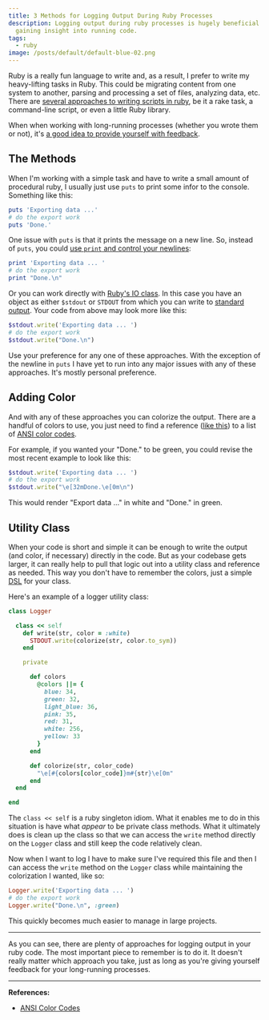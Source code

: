 ```yaml
---
title: 3 Methods for Logging Output During Ruby Processes
description: Logging output during ruby processes is hugely beneficial for
  gaining insight into running code.
tags:
  - ruby
image: /posts/default/default-blue-02.png
---
```


Ruby is a really fun language to write and, as a result, I prefer to write my heavy-lifting tasks in Ruby. This could be migrating content from one system to another, parsing and processing a set of files, analyzing data, etc. There are [several approaches to writing scripts in ruby](/posts/four-ways-to-write-run-ruby-script/), be it a rake task, a command-line script, or even a little Ruby library.

When when working with long-running processes (whether you wrote them or not), it's [a good idea to provide yourself with feedback](/posts/log-output-long-running-processes/).

## The Methods

When I'm working with a simple task and have to write a small amount of procedural ruby, I usually just use `puts` to print some infor to the console. Something like this:

```rb
puts 'Exporting data ...'
# do the export work
puts 'Done.'
```

One issue with `puts` is that it prints the message on a new line. So, instead of `puts`, you could [use `print` and control your newlines](https://stackoverflow.com/q/5080644/2241124):

```rb
print 'Exporting data ... '
# do the export work
print "Done.\n"
```

Or you can work directly with [Ruby's IO class](https://ruby-doc.org/core-2.5.0/IO). In this case you have an object as either `$stdout` or `STDOUT` from which you can write to [standard output](https://en.wikipedia.org/wiki/Standard_streams). Your code from above may look more like this:

```rb
$stdout.write('Exporting data ... ')
# do the export work
$stdout.write("Done.\n")
```

Use your preference for any one of these approaches. With the exception of the newline in `puts` I have yet to run into any major issues with any of these approaches. It's mostly personal preference.

## Adding Color

And with any of these approaches you can colorize the output. There are a handful of colors to use, you just need to find a reference ([like this](https://gist.github.com/chrisopedia/8754917)) to a list of [ANSI color codes](https://en.wikipedia.org/wiki/ANSI_escape_code).

For example, if you wanted your "Done." to be green, you could revise the most recent example to look like this:

```rb
$stdout.write('Exporting data ... ')
# do the export work
$stdout.write("\e[32mDone.\e[0m\n")
```

This would render "Export data ..." in white and "Done." in green.

## Utility Class

When your code is short and simple it can be enough to write the output (and color, if necessary) directly in the code. But as your codebase gets larger, it can really help to pull that logic out into a utility class and reference as needed. This way you don't have to remember the colors, just a simple [DSL](https://en.wikipedia.org/wiki/Domain-specific_language) for your class.

Here's an example of a logger utility class:

```rb
class Logger

  class << self
    def write(str, color = :white)
      STDOUT.write(colorize(str, color.to_sym))
    end

    private

      def colors
        @colors ||= {
          blue: 34,
          green: 32,
          light_blue: 36,
          pink: 35,
          red: 31,
          white: 256,
          yellow: 33
        }
      end

      def colorize(str, color_code)
        "\e[#{colors[color_code]}m#{str}\e[0m"
      end
  end

end
```

The `class << self` is a ruby singleton idiom. What it enables me to do in this situation is have what _appear_ to be private class methods. What it ultimately does is clean up the class so that we can access the `write` method directly on the `Logger` class and still keep the code relatively clean.

Now when I want to log I have to make sure I've required this file and then I can access the `write` method on the `Logger` class while maintaining the colorization I wanted, like so:

```rb
Logger.write('Exporting data ... ')
# do the export work
Logger.write("Done.\n", :green)
```

This quickly becomes much easier to manage in large projects.

---

As you can see, there are plenty of approaches for logging output in your ruby code. The most important piece to remember is to do it. It doesn't really matter which approach you take, just as long as you're giving yourself feedback for your long-running processes.

---

**References:**

- [ANSI Color Codes](https://en.wikipedia.org/wiki/ANSI_escape_code)
